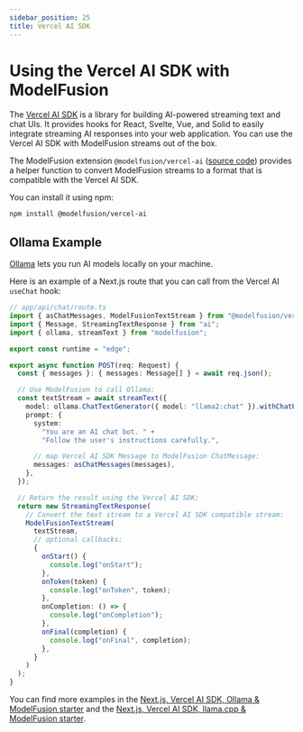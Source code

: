 ```yaml
---
sidebar_position: 25
title: Vercel AI SDK
---
```


# Using the Vercel AI SDK with ModelFusion

The [Vercel AI SDK](https://github.com/vercel/ai) is a library for building AI-powered streaming text and chat UIs. It provides hooks for React, Svelte, Vue, and Solid to easily integrate streaming AI responses into your web application. You can use the Vercel AI SDK with ModelFusion streams out of the box.

The ModelFusion extension `@modelfusion/vercel-ai` ([source code](https://github.com/lgrammel/modelfusion/tree/main/packages/%40modelfusion-vercel-ai)) provides a helper function to convert ModelFusion streams to a format that is compatible with the Vercel AI SDK.

You can install it using npm:

```sh
npm install @modelfusion/vercel-ai
```

## Ollama Example

[Ollama](https://ollama.ai/) lets you run AI models locally on your machine.

Here is an example of a Next.js route that you can call from the Vercel AI `useChat` hook:

```ts
// app/api/chat/route.ts
import { asChatMessages, ModelFusionTextStream } from "@modelfusion/vercel-ai";
import { Message, StreamingTextResponse } from "ai";
import { ollama, streamText } from "modelfusion";

export const runtime = "edge";

export async function POST(req: Request) {
  const { messages }: { messages: Message[] } = await req.json();

  // Use ModelFusion to call Ollama:
  const textStream = await streamText({
    model: ollama.ChatTextGenerator({ model: "llama2:chat" }).withChatPrompt(),
    prompt: {
      system:
        "You are an AI chat bot. " +
        "Follow the user's instructions carefully.",

      // map Vercel AI SDK Message to ModelFusion ChatMessage:
      messages: asChatMessages(messages),
    },
  });

  // Return the result using the Vercel AI SDK:
  return new StreamingTextResponse(
    // Convert the text stream to a Vercel AI SDK compatible stream:
    ModelFusionTextStream(
      textStream,
      // optional callbacks:
      {
        onStart() {
          console.log("onStart");
        },
        onToken(token) {
          console.log("onToken", token);
        },
        onCompletion: () => {
          console.log("onCompletion");
        },
        onFinal(completion) {
          console.log("onFinal", completion);
        },
      }
    )
  );
}
```

You can find more examples in the [Next.js, Vercel AI SDK, Ollama & ModelFusion starter](https://github.com/lgrammel/modelfusion-ollama-nextjs-starter) and the [Next.js, Vercel AI SDK, llama.cpp & ModelFusion starter](https://github.com/lgrammel/modelfusion-llamacpp-nextjs-starter).
